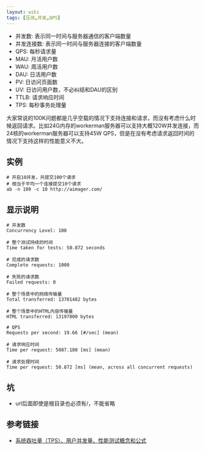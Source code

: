 ```yaml
---
layout: wiki
tags: [压测,并发,QPS]
---
```


* 并发数: 表示同一时间与服务器通信的客户端数量
* 并发连接数: 表示同一时间与服务器连接的客户端数量
* QPS: 每秒请求量
* MAU: 月活用户数
* WAU: 周活用户数
* DAU: 日活用户数
* PV: 日访问页面数
* UV: 日访问用户数，不必纠结和DAU的区别
* TTLB: 请求响应时间
* TPS: 每秒事务处理量

大家常说的100K问题都是几乎空载的情况下支持连接和请求，而没有考虑什么时候返回请求。比如24G内存的workerman服务器可以支持大概120W并发连接，而24核的workerman服务器可以支持45W QPS，但是在没有考虑请求返回时间的情况下支持这样的性能意义不大。

## 实例

```shell
# 开启10并发，共提交100个请求
# 相当于平均一个连接提交10个请求
ab -n 100 -c 10 http://aimager.com/
```

## 显示说明

```shell
# 并发数
Concurrency Level: 100

# 整个测试持续的时间
Time taken for tests: 50.872 seconds

# 完成的请求数
Complete requests: 1000

# 失败的请求数
Failed requests: 0

# 整个场景中的网络传输量
Total transferred: 13701482 bytes

# 整个场景中的HTML内容传输量
HTML transferred: 13197000 bytes

# QPS
Requests per second: 19.66 [#/sec] (mean)

# 请求响应时间
Time per request: 5087.180 [ms] (mean)

# 请求处理时间
Time per request: 50.872 [ms] (mean, across all concurrent requests)
```

## 坑

* url后面即使是根目录也必须有/，不能省略


## 参考链接

* [系统吞吐量（TPS）、用户并发量、性能测试概念和公式](http://www.ha97.com/5095.html)